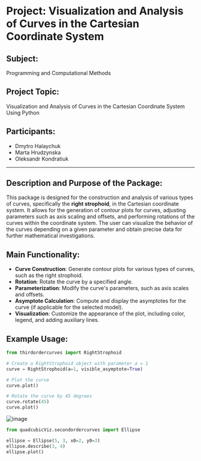 # Project: Visualization and Analysis of Curves in the Cartesian Coordinate System

## Subject:
Programming and Computational Methods

## Project Topic:
Visualization and Analysis of Curves in the Cartesian Coordinate System Using Python

## Participants:
- Dmytro Halaychuk
- Marta Hrudzynska
- Oleksandr Kondratiuk

---

## Description and Purpose of the Package:

This package is designed for the construction and analysis of various types of curves, specifically the **right strophoid**, in the Cartesian coordinate system. It allows for the generation of contour plots for curves, adjusting parameters such as axis scaling and offsets, and performing rotations of the curves within the coordinate system. The user can visualize the behavior of the curves depending on a given parameter and obtain precise data for further mathematical investigations.

## Main Functionality:
- **Curve Construction**: Generate contour plots for various types of curves, such as the right strophoid.
- **Rotation**: Rotate the curve by a specified angle.
- **Parameterization**: Modify the curve's parameters, such as axis scales and offsets.
- **Asymptote Calculation**: Compute and display the asymptotes for the curve (if applicable for the selected model).
- **Visualization**: Customize the appearance of the plot, including color, legend, and adding auxiliary lines.

## Example Usage:
```python
from thirdordercurves import RightStrophoid

# Create a RightStrophoid object with parameter a = 1
curve = RightStrophoid(a=1, visible_asymptote=True)

# Plot the curve
curve.plot()

# Rotate the curve by 45 degrees
curve.rotate(45)
curve.plot()
```
![image](https://github.com/user-attachments/assets/5cc39850-fb5a-4afc-a815-f5c0a63056ed)
```python
from quadcubicViz.secondordercurves import Ellipse

ellipse = Ellipse(5, 3, x0=2, y0=3)
ellipse.describe(3, 4)
ellipse.plot()
```



